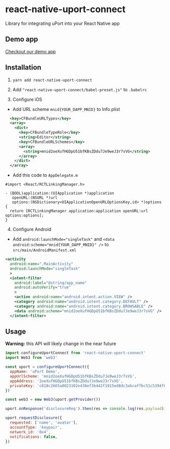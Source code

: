 # react-native-uport-connect
Library for integrating uPort into your React Native app

## Demo app

[Checkout our demo app](https://github.com/uport-project/uport-react-native-demo)

## Installation

1. `yarn add react-native-uport-connect`
2. Add `"react-native-uport-connect/babel-preset.js"` to `.babelrc`

3. Configure iOS
  - Add URL scheme `mnid{YOUR_DAPP_MNID}` to Info.plist

```xml
  <key>CFBundleURLTypes</key>
  <array>
    <dict>
      <key>CFBundleTypeRole</key>
      <string>Editor</string>
      <key>CFBundleURLSchemes</key>
      <array>
        <string>mnid2oeXufHGDpU51bfKBsZDdu7Je9weJ3r7sVG</string>
      </array>
    </dict>
  </array>
```
  - Add this code to `AppDelegate.m`

```obj-c
#import <React/RCTLinkingManager.h>

- (BOOL)application:(UIApplication *)application
   openURL:(NSURL *)url
   options:(NSDictionary<UIApplicationOpenURLOptionsKey,id> *)options
{
  return [RCTLinkingManager application:application openURL:url options:options];
}
```


4. Configure Android
  - Add `android:launchMode="singleTask"` and `<data android:scheme="mnid{YOUR_DAPP_MNID}" />` to `src/main/AndroidManifest.xml`

```xml
<activity
  android:name=".MainActivity"
  android:launchMode="singleTask"
  >
  <intent-filter
    android:label="@string/app_name"
    android:autoVerify="true"
    >
    <action android:name="android.intent.action.VIEW" />
    <category android:name="android.intent.category.DEFAULT" />
    <category android:name="android.intent.category.BROWSABLE" />
    <data android:scheme="mnid2oeXufHGDpU51bfKBsZDdu7Je9weJ3r7sVG" />
  </intent-filter>
```

## Usage

**Warning:** this API will likely change in the near future

```javascript
import configureUportConnect from 'react-native-uport-connect'
import Web3 from 'web3'

const uport = configureUportConnect({
  appName: 'uPort Demo',
  appUrlScheme: 'mnid2oeXufHGDpU51bfKBsZDdu7Je9weJ3r7sVG',
  appAddress: '2oeXufHGDpU51bfKBsZDdu7Je9weJ3r7sVG',
  privateKey: 'c818c2665a8023102e430ef3b442f1915ed8dc3abcaffbc51c5394f03fc609e2',
})

const web3 = new Web3(uport.getProvider())

uport.onResponse('disclosureReq').then(res => console.log(res.payload))

uport.requestDisclosure({
  requested: ['name', 'avatar'],
  accountType: 'keypair',
  network_id: '0x4',
  notifications: false,
})

```